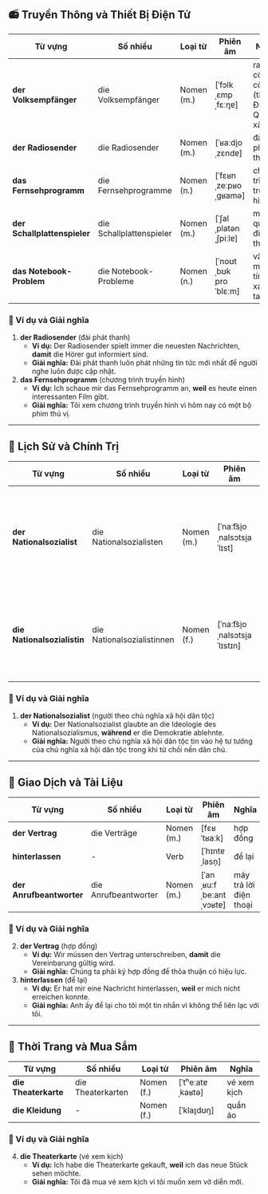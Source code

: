 ## **📻 Truyền Thông và Thiết Bị Điện Tử**

|**Từ vựng**|**Số nhiều**|**Loại từ**|**Phiên âm**|**Nghĩa**|
|---|---|---|---|---|
|**der Volksempfänger**|die Volksempfänger|Nomen (m.)|[ˈfɔlkˌɛmpˌfɛːŋɐ]|radio công cộng (thời Đức Quốc xã)|
|**der Radiosender**|die Radiosender|Nomen (m.)|[ˈʁaːdi̯oˌzɛndɐ]|đài phát thanh|
|**das Fernsehprogramm**|die Fernsehprogramme|Nomen (n.)|[ˈfɛʁnˌzeːpʁoˌɡʁamə]|chương trình truyền hình|
|**der Schallplattenspieler**|die Schallplattenspieler|Nomen (m.)|[ˈʃalˌplatənˌʃpiːlɐ]|máy quay đĩa than|
|**das Notebook-Problem**|die Notebook-Probleme|Nomen (n.)|[ˈnoʊtˌbʊk proˈblɛːm]|vấn đề máy tính xách tay|

### **📌 Ví dụ và Giải nghĩa**

1. **der Radiosender** (đài phát thanh)
    - **Ví dụ:** Der Radiosender spielt immer die neuesten Nachrichten, **damit** die Hörer gut informiert sind.
    - **Giải nghĩa:** Đài phát thanh luôn phát những tin tức mới nhất để người nghe luôn được cập nhật.
2. **das Fernsehprogramm** (chương trình truyền hình)
    - **Ví dụ:** Ich schaue mir das Fernsehprogramm an, **weil** es heute einen interessanten Film gibt.
    - **Giải nghĩa:** Tôi xem chương trình truyền hình vì hôm nay có một bộ phim thú vị.

---

## **📜 Lịch Sử và Chính Trị**

|**Từ vựng**|**Số nhiều**|**Loại từ**|**Phiên âm**|**Nghĩa**|
|---|---|---|---|---|
|**der Nationalsozialist**|die Nationalsozialisten|Nomen (m.)|[ˈnaːt͡si̯oˌnalsɔtsi̯aˈlɪst]|người theo chủ nghĩa xã hội dân tộc (Đức Quốc xã)|
|**die Nationalsozialistin**|die Nationalsozialistinnen|Nomen (f.)|[ˈnaːt͡si̯oˌnalsɔtsi̯aˈlɪstɪn]|người phụ nữ theo chủ nghĩa xã hội dân tộc|

### **📌 Ví dụ và Giải nghĩa**

1. **der Nationalsozialist** (người theo chủ nghĩa xã hội dân tộc)
    - **Ví dụ:** Der Nationalsozialist glaubte an die Ideologie des Nationalsozialismus, **während** er die Demokratie ablehnte.
    - **Giải nghĩa:** Người theo chủ nghĩa xã hội dân tộc tin vào hệ tư tưởng của chủ nghĩa xã hội dân tộc trong khi từ chối nền dân chủ.

---

## **📄 Giao Dịch và Tài Liệu**

|**Từ vựng**|**Số nhiều**|**Loại từ**|**Phiên âm**|**Nghĩa**|
|---|---|---|---|---|
|**der Vertrag**|die Verträge|Nomen (m.)|[fɛʁˈtʁaːk]|hợp đồng|
|**hinterlassen**|-|Verb|[ˈhɪntɐˌlasn̩]|để lại|
|**der Anrufbeantworter**|die Anrufbeantworter|Nomen (m.)|[ˈanˌʁuːfˌbeːantˌvɔʁtɐ]|máy trả lời điện thoại|

### **📌 Ví dụ và Giải nghĩa**

2. **der Vertrag** (hợp đồng)
    - **Ví dụ:** Wir müssen den Vertrag unterschreiben, **damit** die Vereinbarung gültig wird.
    - **Giải nghĩa:** Chúng ta phải ký hợp đồng để thỏa thuận có hiệu lực.
3. **hinterlassen** (để lại)
    - **Ví dụ:** Er hat mir eine Nachricht hinterlassen, **weil** er mich nicht erreichen konnte.
    - **Giải nghĩa:** Anh ấy để lại cho tôi một tin nhắn vì không thể liên lạc với tôi.

---

## **👗 Thời Trang và Mua Sắm**

|**Từ vựng**|**Số nhiều**|**Loại từ**|**Phiên âm**|**Nghĩa**|
|---|---|---|---|---|
|**die Theaterkarte**|die Theaterkarten|Nomen (f.)|[ˈtʰeːatɐˌkaʁtə]|vé xem kịch|
|**die Kleidung**|-|Nomen (f.)|[ˈklaɪ̯dʊŋ]|quần áo|

### **📌 Ví dụ và Giải nghĩa**

4. **die Theaterkarte** (vé xem kịch)
    - **Ví dụ:** Ich habe die Theaterkarte gekauft, **weil** ich das neue Stück sehen möchte.
    - **Giải nghĩa:** Tôi đã mua vé xem kịch vì tôi muốn xem vở diễn mới.